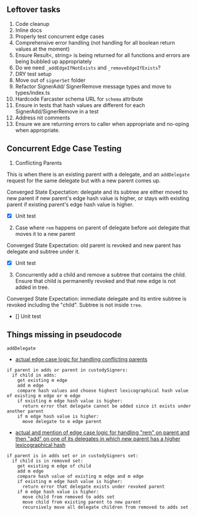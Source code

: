 ## Leftover tasks

1. Code cleanup
2. Inline docs
3. Properly test concurrent edge cases
4. Comprehensive error handling (not handling for all boolean return values at the moment)
5. Ensure Result<<type>, string> is being returned for all functions and errors are being bubbled up appropriately
6. Do we need `_addEdgeIfNotExists` and `_removeEdgeIfExists`?
7. DRY test setup
8. Move out of `signerSet` folder
9. Refactor SignerAdd/ SignerRemove message types and move to types/index.ts
10. Hardcode Farcaster schema URL for `schema` attribute
11. Ensure in tests that hash values are different for each SignerAdd/SignerRemove in a test
12. Address nit comments
13. Ensure we are returning errors to caller when appropriate and no-oping when appropriate.

## Concurrent Edge Case Testing

1. Conflicting Parents

This is when there is an existing parent with a delegate, and an `addDelegate` request for the same delegate but with a new parent comes up.

Converged State Expectation: delegate and its subtree are either moved to new parent if new parent's edge hash value is higher, or stays with existing parent if existing parent's edge hash value is higher.

- [x] Unit test

2. Case where `rem` happens on parent of delegate before `add` delegate that moves it to a new parent

Converged State Expectation: old parent is revoked and new parent has delegate and subtree under it.

- [x] Unit test

3. Concurrently add a child and remove a subtree that contains the child. Ensure that child is permanently revoked and that new edge is not added in tree.

Converged State Expectation: immediate delegate and its entire subtree is revoked including the "child". Subtree is not inside `tree`.

- [] Unit test

## Things missing in pseudocode

`addDelegate`

- [actual edge case logic for handling conflicting parents](https://github.com/farcasterxyz/hub/pull/36/files#diff-1b97142d99baef4457c1ee2d7a58cf927584d76586bd9156fd21382c06328ba1R105-R120)

```
if parent in adds or parent in custodySigners:
  if child in adds:
    get existing m edge
    add m edge
    compare hash values and choose highest lexicographical hash value of existing m edge or m edge
    if existing m edge hash value is higher:
      return error that delegate cannot be added since it exists under another parent
    if m edge hash value is higher:
      move delegate to m edge parent
```

- [actual and mention of edge case logic for handling "rem" on parent and then "add" on one of its delegates in which new parent has a higher lexicographical hash](https://github.com/farcasterxyz/hub/pull/36/files#diff-1b97142d99baef4457c1ee2d7a58cf927584d76586bd9156fd21382c06328ba1R122-R143)

```
if parent is in adds set or in custodySigners set:
  if child is in removed set:
    get existing m edge of child
    add m edge
    compare hash value of existing m edge and m edge
    if existing m edge hash value is higher:
      return error that delegate exists under revoked parent
    if m edge hash value is higher:
      move child from removed to adds set
      move child from existing parent to new parent
      recursively move all delegate children from removed to adds set
```
